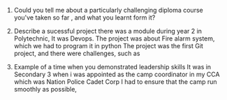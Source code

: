 1. Could you tell me about a particularly challenging diploma course you've taken so far , and what you learnt form it?

1. Describe a sucessful project
	there was a module during year 2 in Polytechnic, It was Devops.
	The project was about Fire alarm system, which we had to program it in python
	The project was the first Git project, and there were challenges, such as 

2. Example of a time when you demonstrated leadership skills
	It was in Secondary 3 when i was appointed as the camp coordinator in my CCA which was Nation Police Cadet Corp
	I had to ensure that the camp run smoothly as possible, 
	